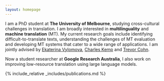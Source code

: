```yaml
---
layout: homepage
---
```


<!-- ## Zheng Wei Lim -->

I am a PhD student at **The University of Melbourne**, studying cross-cultural challenges in translation. I am broadly interested in **multilinguality** and **machine translation** (MT). My current research goals include identifying difficult-to-translate texts, understanding the challenges of MT evaluation and developing MT systems that cater to a wide range of applications. I am jointly advised by [Ekaterina Vylomova](http://kat.academy/), [Charles Kemp](https://www.charleskemp.com/) and [Trevor Cohn](https://trevorcohn.github.io/).

Now a student researcher at **Google Research Australia**, I also work on improving low-resource translation using large language models. 

<!-- ## Research Interests

- **Computer Vision:** image recognition, image generation, video captioning
- **Machine Learning:** meta-learning, incremental learning, transfer learning -->

<!-- ## News

- **[Feb. 2020]** Our paper about incremental learning is accepted to CVPR 2020.
- **[Feb. 2020]** We will host the ACM Multimedia Asia 2020 conference in Singapore!
- **[Sept. 2019]** Our paper about few-shot learning is accepted to NeurIPS 2019.
- **[Mar. 2019]** Our paper about few-shot learning is accepted to CVPR 2019. -->

{% include_relative _includes/publications.md %}

<!-- {% include_relative _includes/services.md %} -->
